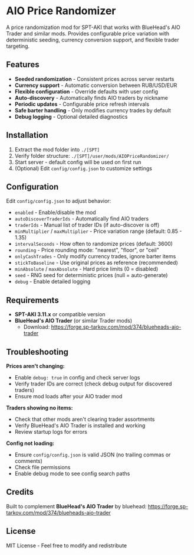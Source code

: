 # AIO Price Randomizer

A price randomization mod for SPT-AKI that works with BlueHead's AIO Trader and similar mods. Provides configurable price variation with deterministic seeding, currency conversion support, and flexible trader targeting.

## Features

- **Seeded randomization** - Consistent prices across server restarts
- **Currency support** - Automatic conversion between RUB/USD/EUR
- **Flexible configuration** - Override defaults with user config
- **Auto-discovery** - Automatically finds AIO traders by nickname
- **Periodic updates** - Configurable price refresh intervals
- **Safe barter handling** - Only modifies currency trades by default
- **Debug logging** - Optional detailed diagnostics

## Installation

1. Extract the mod folder into `./[SPT]`
2. Verify folder structure: `./[SPT]/user/mods/AIOPriceRandomizer/`
3. Start server - default config will be used on first run
4. (Optional) Edit `config/config.json` to customize settings

## Configuration

Edit `config/config.json` to adjust behavior:

- `enabled` - Enable/disable the mod
- `autoDiscoverTraderIds` - Automatically find AIO traders
- `traderIds` - Manual list of trader IDs (if auto-discover is off)
- `minMultiplier` / `maxMultiplier` - Price variation range (default: 0.85 - 1.35)
- `intervalSeconds` - How often to randomize prices (default: 3600)
- `rounding` - Price rounding mode: "nearest", "floor", or "ceil"
- `onlyCashTrades` - Only modify currency trades, ignore barter items
- `stickToBaseline` - Use original prices as reference (recommended)
- `minAbsolute` / `maxAbsolute` - Hard price limits (0 = disabled)
- `seed` - RNG seed for deterministic prices (null = auto-generate)
- `debug` - Enable detailed logging

## Requirements

- **SPT-AKI 3.11.x** or compatible version
- **BlueHead's AIO Trader** (or similar Trader mods)
  - Download: https://forge.sp-tarkov.com/mod/374/blueheads-aio-trader

## Troubleshooting

**Prices aren't changing:**
- Enable `debug: true` in config and check server logs
- Verify trader IDs are correct (check debug output for discovered traders)
- Ensure mod loads after your AIO trader mod

**Traders showing no items:**
- Check that other mods aren't clearing trader assortments
- Verify BlueHead's AIO Trader is installed and working
- Review startup logs for errors

**Config not loading:**
- Ensure `config/config.json` is valid JSON (no trailing commas or comments)
- Check file permissions
- Enable debug mode to see config search paths

## Credits

Built to complement **BlueHead's AIO Trader** by bluehead:
https://forge.sp-tarkov.com/mod/374/blueheads-aio-trader

## License

MIT License - Feel free to modify and redistribute
